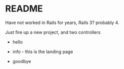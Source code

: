 # README

Have not worked in Rails for years, Rails 3? probably 4.

Just fire up a new project, and two controllers


* hello

* info - this is the landing page

* goodbye
